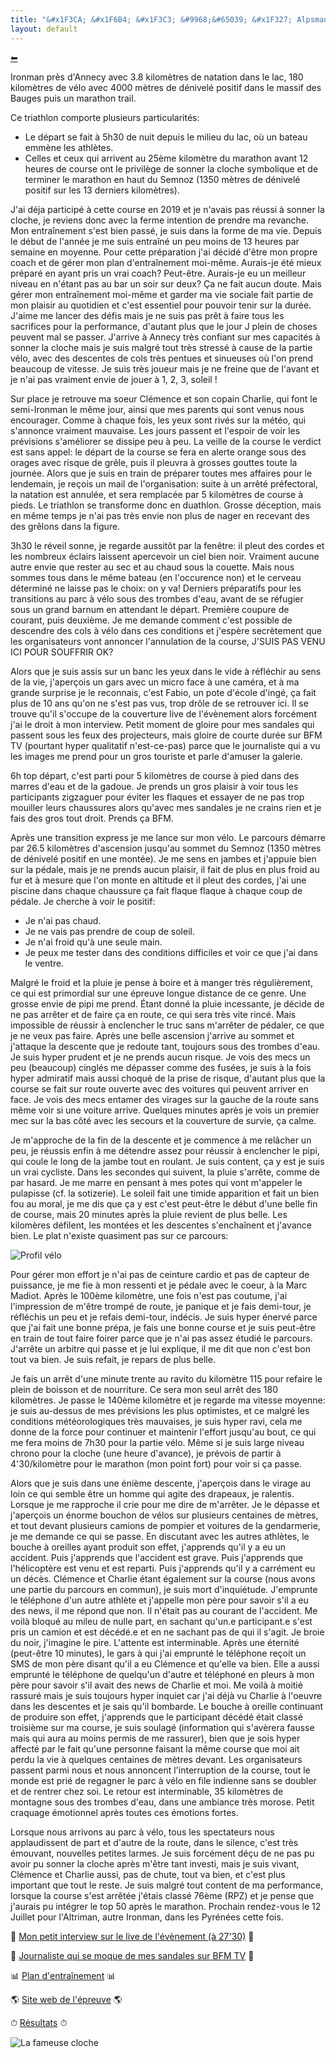 ```yaml
---
title: "&#x1F3CA; &#x1F6B4; &#x1F3C3; &#9968;&#65039; &#x1F327; Alpsman Xtrem Triathlon 2025 &#x1F3CA; &#x1F6B4; &#x1F3C3; &#9968;&#65039; &#x1F327;"
layout: default
---
```


[&#x2B05;](../)

Ironman près d'Annecy avec 3.8 kilomètres de natation dans le lac, 180 kilomètres de vélo avec 4000 mètres de dénivelé positif dans le massif des Bauges puis un marathon trail.

Ce triathlon comporte plusieurs particularités:
- Le départ se fait à 5h30 de nuit depuis le milieu du lac, où un bateau emmène les athlètes.
- Celles et ceux qui arrivent au 25ème kilomètre du marathon avant 12 heures de course ont le privilège de sonner la cloche symbolique et de terminer le marathon en haut du Semnoz (1350 mètres de dénivelé positif sur les 13 derniers kilomètres).

J'ai déja participé à cette course en 2019 et je n'avais pas réussi à sonner la cloche, je reviens donc avec la ferme intention de prendre ma revanche. Mon entraînement s'est bien passé, je suis dans la forme de ma vie. Depuis le début de l'année je me suis entraîné un peu moins de 13 heures par semaine en moyenne. Pour cette préparation j'ai décidé d'être mon propre coach et de gérer mon plan d'entraînement moi-même. Aurais-je été mieux préparé en ayant pris un vrai coach? Peut-être. Aurais-je eu un meilleur niveau en n'étant pas au bar un soir sur deux? Ça ne fait aucun doute. Mais gérer mon entraînement moi-même et garder ma vie sociale fait partie de mon plaisir au quotidien et c'est essentiel pour pouvoir tenir sur la durée. J'aime me lancer des défis mais je ne suis pas prêt à faire tous les sacrifices pour la performance, d'autant plus que le jour J plein de choses peuvent mal se passer. J'arrive à Annecy très confiant sur mes capacités à sonner la cloche mais je suis malgré tout très stressé à cause de la partie vélo, avec des descentes de cols très pentues et sinueuses où l'on prend beaucoup de vitesse. Je suis très joueur mais je ne freine que de l'avant et je n'ai pas vraiment envie de jouer à 1, 2, 3, soleil !

Sur place je retrouve ma soeur Clémence et son copain Charlie, qui font le semi-Ironman le même jour, ainsi que mes parents qui sont venus nous encourager. Comme à chaque fois, les yeux sont rivés sur la météo, qui s'annonce vraiment mauvaise. Les jours passent et l'espoir de voir les prévisions s'améliorer se dissipe peu à peu. La veille de la course le verdict est sans appel: le départ de la course se fera en alerte orange sous des orages avec risque de grêle, puis il pleuvra à grosses gouttes toute la journée. Alors que je suis en train de préparer toutes mes affaires pour le lendemain, je reçois un mail de l'organisation: suite à un arrêté préfectoral, la natation est annulée, et sera remplacée par 5 kilomètres de course à pieds. Le triathlon se transforme donc en duathlon. Grosse déception, mais en même temps je n'ai pas très envie non plus de nager en recevant des des grêlons dans la figure.

3h30 le réveil sonne, je regarde aussitôt par la fenêtre: il pleut des cordes et les nombreux éclairs laissent apercevoir un ciel bien noir. Vraiment aucune autre envie que rester au sec et au chaud sous la couette. Mais nous sommes tous dans le même bateau (en l'occurence non) et le cerveau déterminé ne laisse pas le choix: on y va! Derniers préparatifs pour les transitions au parc à vélo sous des trombes d'eau, avant de se réfugier sous un grand barnum en attendant le départ. Première coupure de courant, puis deuxième. Je me demande comment c'est possible de descendre des cols à vélo dans ces conditions et j'espère secrètement que les organisateurs vont annoncer l'annulation de la course, J'SUIS PAS VENU ICI POUR SOUFFRIR OK?

Alors que je suis assis sur un banc les yeux dans le vide à réfléchir au sens de la vie, j'aperçois un gars avec un micro face à une caméra, et à ma grande surprise je le reconnais, c'est Fabio, un pote d'école d'ingé, ça fait plus de 10 ans qu'on ne s'est pas vus, trop drôle de se retrouver ici. Il se trouve qu'il s'occupe de la couverture live de l'évènement alors forcément j'ai le droit à mon interview. Petit moment de gloire pour mes sandales qui passent sous les feux des projecteurs, mais gloire de courte durée sur BFM TV (pourtant hyper qualitatif n'est-ce-pas) parce que le journaliste qui a vu les images me prend pour un gros touriste et parle d'amuser la galerie.

6h top départ, c'est parti pour 5 kilomètres de course à pied dans des marres d'eau et de la gadoue. Je prends un gros plaisir à voir tous les participants zigzaguer pour éviter les flaques et essayer de ne pas trop mouiller leurs chaussures alors qu'avec mes sandales je ne crains rien et je fais des gros tout droit. Prends ça BFM.

Après une transition express je me lance sur mon vélo. Le parcours démarre par 26.5 kilomètres d'ascension jusqu'au sommet du Semnoz (1350 mètres de dénivelé positif en une montée). Je me sens en jambes et j'appuie bien sur la pédale, mais je ne prends aucun plaisir, il fait de plus en plus froid au fur et à mesure que l'on monte en altitude et il pleut des cordes, j'ai une piscine dans chaque chaussure ça fait flaque flaque à chaque coup de pédale. Je cherche à voir le positif:
- Je n'ai pas chaud.
- Je ne vais pas prendre de coup de soleil.
- Je n'ai froid qu'à une seule main.
- Je peux me tester dans des conditions difficiles et voir ce que j'ai dans le ventre.

Malgré le froid et la pluie je pense à boire et à manger très régulièrement, ce qui est primordial sur une épreuve longue distance de ce genre. Une grosse envie de pipi me prend. Étant donné la pluie incessante, je décide de ne pas arrêter et de faire ça en route, ce qui sera très vite rincé. Mais impossible de réussir à enclencher le truc sans m'arrêter de pédaler, ce que je ne veux pas faire. Après une belle ascension j'arrive au sommet et j'attaque la descente que je redoute tant, toujours sous des trombes d'eau. Je suis hyper prudent et je ne prends aucun risque. Je vois des mecs un peu (beaucoup) cinglés me dépasser comme des fusées, je suis à la fois hyper admiratif mais aussi choqué de la prise de risque, d'autant plus que la course se fait sur route ouverte avec des voitures qui peuvent arriver en face. Je vois des mecs entamer des virages sur la gauche de la route sans même voir si une voiture arrive. Quelques minutes après je vois un premier mec sur la bas côté avec les secours et la couverture de survie, ça calme.

Je m'approche de la fin de la descente et je commence à me relâcher un peu, je réussis enfin à me détendre assez pour réussir à enclencher le pipi, qui coule le long de la jambe tout en roulant. Je suis content, ça y est je suis un vrai cycliste. Dans les secondes qui suivent, la pluie s'arrête, comme de par hasard. Je me marre en pensant à mes potes qui vont m'appeler le pulapisse (cf. la sotizerie). Le soleil fait une timide apparition et fait un bien fou au moral, je me dis que ça y est c'est peut-être le début d'une belle fin de course, mais 20 minutes après la pluie revient de plus belle. Les kilomères défilent, les montées et les descentes s'enchaînent et j'avance bien. Le plat n'existe quasiment pas sur ce parcours:

![Profil vélo](./photos/2025_06_07_Alpsman_velo.webp)

Pour gérer mon effort je n'ai pas de ceinture cardio et pas de capteur de puissance, je me fie à mon ressenti et je pédale avec le coeur, à la Marc Madiot. Après le 100ème kilomètre, une fois n'est pas coutume, j'ai l'impression de m'être trompé de route, je panique et je fais demi-tour, je réfléchis un peu et je refais demi-tour, indécis. Je suis hyper énervé parce que j'ai fait une bonne prépa, je fais une bonne course et je suis peut-être en train de tout faire foirer parce que je n'ai pas assez étudié le parcours. J'arrête un arbitre qui passe et je lui explique, il me dit que non c'est bon tout va bien. Je suis refait, je repars de plus belle.

Je fais un arrêt d'une minute trente au ravito du kilomètre 115 pour refaire le plein de boisson et de nourriture. Ce sera mon seul arrêt des 180 kilomètres. Je passe le 140ème kilomètre et je regarde ma vitesse moyenne: je suis au-dessus de mes prévisions les plus optimistes, et ce malgré les conditions météorologiques très mauvaises, je suis hyper ravi, cela me donne de la force pour continuer et maintenir l'effort jusqu'au bout, ce qui me fera moins de 7h30 pour la partie vélo. Même si je suis large niveau chrono pour la cloche (une heure d'avance), je prévois de partir à 4'30/kilomètre pour le marathon (mon point fort) pour voir si ça passe.

Alors que je suis dans une énième descente, j'aperçois dans le virage au loin ce qui semble être un homme qui agite des drapeaux, je ralentis. Lorsque je me rapproche il crie pour me dire de m'arrêter. Je le dépasse et j'aperçois un énorme bouchon de vélos sur plusieurs centaines de mètres, et tout devant plusieurs camions de pompier et voitures de la gendarmerie, je me demande ce qui se passe. En discutant avec les autres athlètes, le bouche à oreilles ayant produit son effet, j'apprends qu'il y a eu un accident. Puis j'apprends que l'accident est grave. Puis j'apprends que l'hélicoptère est venu et est reparti. Puis j'apprends qu'il y a carrément eu un décès. Clémence et Charlie étant également sur la course (nous avons une partie du parcours en commun), je suis mort d'inquiétude. J'emprunte le téléphone d'un autre athlète et j'appelle mon père pour savoir s'il a eu des news, il me répond que non. Il n'était pas au courant de l'accident. Me voilà bloqué au mileu de nulle part, en sachant qu'un.e participant.e s'est pris un camion et est décédé.e et en ne sachant pas de qui il s'agit. Je broie du noir, j'imagine le pire. L'attente est interminable. Après une éternité (peut-être 10 minutes), le gars à qui j'ai emprunté le téléphone reçoit un SMS de mon père disant qu'il a eu Clémence et qu'elle va bien. Elle a aussi emprunté le téléphone de quelqu'un d'autre et téléphoné en pleurs à mon père pour savoir s'il avait des news de Charlie et moi. Me voilà à moitié rassuré mais je suis toujours hyper inquiet car j'ai déjà vu Charlie à l'oeuvre dans les descentes et je sais qu'il bombarde. Le bouche à oreille continuant de produire son effet, j'apprends que le participant décédé était classé troisième sur ma course, je suis soulagé (information qui s'avèrera fausse mais qui aura au moins permis de me rassurer), bien que je sois hyper affecté par le fait qu'une personne faisant la même course que moi ait perdu la vie à quelques centaines de mètres devant. Les organisateurs passent parmi nous et nous annoncent l'interruption de la course, tout le monde est prié de regagner le parc à vélo en file indienne sans se doubler et de rentrer chez soi. Le retour est interminable, 35 kilomètres de montagne sous des trombes d'eau, dans une ambiance très morose. Petit craquage émotionnel après toutes ces émotions fortes.

Lorsque nous arrivons au parc à vélo, tous les spectateurs nous applaudissent de part et d'autre de la route, dans le silence, c'est très émouvant, nouvelles petites larmes. Je suis forcément déçu de ne pas pu avoir pu sonner la cloche après m'être tant investi, mais je suis vivant, Clémence et Charlie aussi, pas de chute, tout va bien, et c'est plus important que tout le reste. Je suis malgré tout content de ma performance, lorsque la course s'est arrêtée j'étais classé 76ème (RPZ) et je pense que j'aurais pu intégrer le top 50 après le marathon. Prochain rendez-vous le 12 Juillet pour l'Altriman, autre Ironman, dans les Pyrénées cette fois.

&#x1F3A5; [Mon petit interview sur le live de l'évènement (à 27'30)](https://www.youtube.com/live/SYaekFDgyYQ?feature=shared&t=1650) &#x1F3A5;

&#x1F3A5; [Journaliste qui se moque de mes sandales sur BFM TV](https://www.bfmtv.com/lyon/replay-emissions/lyon-week-end/alpsman-2025-coup-d-envoi-du-triathlon-de-l-extreme-dans-des-conditions-tres-difficiles_VN-202506070058.html) &#x1F3A5;

&#x1F4CA; [Plan d'entraînement](https://docs.google.com/spreadsheets/d/1SL7n9KRl1pf3mZ0Z-TOyNe4-zLDoP7c0dyobJLIEWjw/) &#x1F4CA;

&#x1F30E; [Site web de l'épreuve](https://alps-man.com/evenements/alpsman/epreuves/xtrem-triathlon/) &#x1F30E;

&#x23F1; [Résultats](https://lvorganisation.com/alpsman2025/#1_C4DB2B) &#x23F1;

![La fameuse cloche](./photos/2025_06_07_Alpsman_cloche.jpg)
